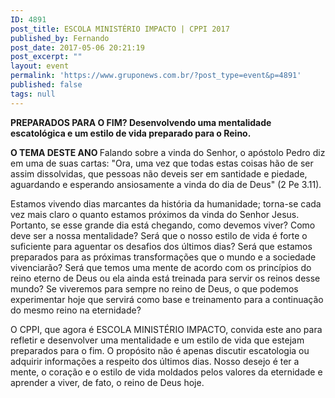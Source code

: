 ```yaml
---
ID: 4891
post_title: ESCOLA MINISTÉRIO IMPACTO | CPPI 2017
published_by: Fernando
post_date: 2017-05-06 20:21:19
post_excerpt: ""
layout: event
permalink: 'https://www.gruponews.com.br/?post_type=event&p=4891'
published: false
tags: null
---
```

<strong>PREPARADOS PARA O FIM?
Desenvolvendo uma mentalidade escatológica e um estilo de vida prepa</strong><strong>rado para o Reino.</strong><em>
</em><strong><em>
</em></strong>

<strong>O TEMA DESTE ANO
</strong>Falando sobre a vinda do Senhor, o apóstolo Pedro diz em uma de suas cartas: "Ora, uma vez que todas estas coisas hão de ser assim dissolvidas, que pessoas não deveis ser em santidade e piedade, aguardando e esperando ansiosamente a vinda do dia de Deus" (2 Pe 3.11).

Estamos vivendo dias marcantes da história da humanidade; torna-se cada vez mais claro o quanto estamos próximos da vinda do Senhor Jesus. Portanto, se esse grande dia está chegando, como devemos viver? Como deve ser a nossa mentalidade? Será que o nosso estilo de vida é forte o suficiente para aguentar os desafios dos últimos dias? Será que estamos preparados para as próximas transformações que o mundo e a sociedade vivenciarão? Será que temos uma mente de acordo com os princípios do reino eterno de Deus ou ela ainda está treinada para servir os reinos desse mundo? Se viveremos para sempre no reino de Deus, o que podemos experimentar hoje que servirá como base e treinamento para a continuação do mesmo reino na eternidade?

O CPPI, que agora é ESCOLA MINISTÉRIO IMPACTO, convida este ano para refletir e desenvolver uma mentalidade e um estilo de vida que estejam preparados para o fim. O propósito não é apenas discutir escatologia ou adquirir informações a respeito dos últimos dias. Nosso desejo é ter a mente, o coração e o estilo de vida moldados pelos valores da eternidade e aprender a viver, de fato, o reino de Deus hoje.